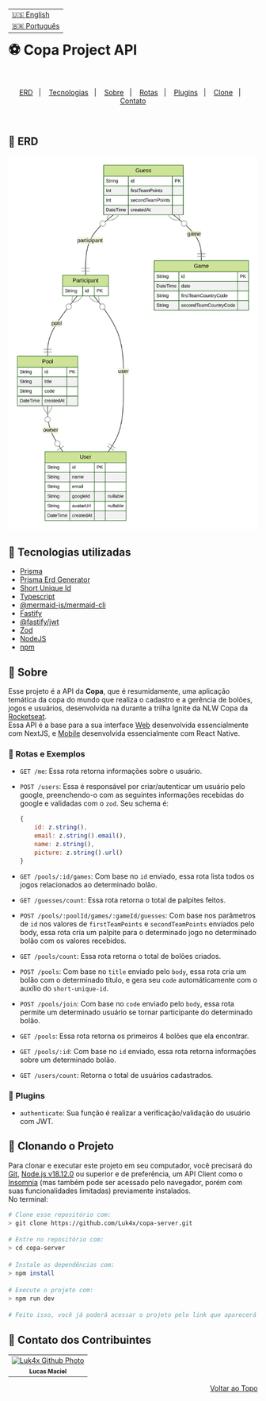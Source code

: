 <table align="right">
  <tr>
    <td>
      <a href="readme-en.md">🇺🇸 English</a>
    </td>
  </tr>
  <tr>
    <td>
      <a href="README.md">🇧🇷 Português</a>
    </td>
  </tr>
</table>
<br>

# ⚽ Copa Project API

<br>
<p align="center">
  <a href="#-erd">ERD</a>&nbsp;&nbsp;&nbsp;|&nbsp;&nbsp;&nbsp;
  <a href="#-tecnologias-utilizadas">Tecnologias</a>&nbsp;&nbsp;&nbsp;|&nbsp;&nbsp;&nbsp;
  <a href="#-sobre">Sobre</a>&nbsp;&nbsp;&nbsp;|&nbsp;&nbsp;&nbsp;
  <a href="#-rotas-e-exemplos">Rotas</a>&nbsp;&nbsp;&nbsp;|&nbsp;&nbsp;&nbsp;
  <a href="#-plugins">Plugins</a>&nbsp;&nbsp;&nbsp;|&nbsp;&nbsp;&nbsp;
  <a href="#-clonando-o-projeto">Clone</a>&nbsp;&nbsp;&nbsp;|&nbsp;&nbsp;&nbsp;
  <a href="#-contato-dos-contribuintes">Contato</a>
</p>
<br>

## 🌳 ERD
<div align="center">
  <img src="./prisma/ERD.svg" alt="prisma erd image" />
</div>

## 🚀 Tecnologias utilizadas

- [Prisma](https://www.prisma.io/)
- [Prisma Erd Generator](https://www.npmjs.com/package/prisma-erd-generator)
- [Short Unique Id](https://www.npmjs.com/package/short-unique-id)
- [Typescript](https://www.typescriptlang.org/)
- [@mermaid-js/mermaid-cli](https://www.npmjs.com/package/@mermaid-js/mermaid-cli)
- [Fastify](https://www.fastify.io/)
- [@fastify/jwt](https://www.npmjs.com/package/@fastify/jwt)
- [Zod](https://www.npmjs.com/package/zod)
- [NodeJS](https://nodejs.org)
- [npm](https://www.npmjs.com/)

## 📝 Sobre

Esse projeto é a API da **Copa**, que é resumidamente, uma aplicação temática da copa do mundo que realiza o cadastro e a gerência de bolões, jogos e usuários, desenvolvida na durante a trilha Ignite da NLW Copa da [Rocketseat](https://www.rocketseat.com.br/).<br>
Essa API é a base para a sua interface [Web](https://github.com/Luk4x/copa-web) desenvolvida essencialmente com NextJS, e [Mobile](https://github.com/Luk4x/copa-mobile) desenvolvida essencialmente com React Native.


### 📃 Rotas e Exemplos
-   `GET /me`: Essa rota retorna informações sobre o usuário.

-   `POST /users`: Essa é responsável por criar/autenticar um usuário pelo google, preenchendo-o com as seguintes informações recebidas do google e validadas com o `zod`. Seu schema é:
    
    ```js
    {
        id: z.string(),
        email: z.string().email(),
        name: z.string(),
        picture: z.string().url()
    }
    ```

-   `GET /pools/:id/games`: Com base no `id` enviado, essa rota lista todos os jogos relacionados ao determinado bolão.

-   `GET /guesses/count`: Essa rota retorna o total de palpites feitos.

-   `POST /pools/:poolId/games/:gameId/guesses`: Com base nos parâmetros de `id` nos valores de `firstTeamPoints` e `secondTeamPoints` enviados pelo body, essa rota cria um palpite para o determinado jogo no determinado bolão com os valores recebidos.
  
-   `GET /pools/count`: Essa rota retorna o total de bolões criados.

-   `POST /pools`: Com base no `title` enviado pelo `body`, essa rota cria um bolão com o determinado título, e gera seu `code` automáticamente com o auxílio do `short-unique-id`.

-   `POST /pools/join`: Com base no `code` enviado pelo `body`, essa rota permite um determinado usuário se tornar participante do determinado bolão.

-   `GET /pools`: Essa rota retorna os primeiros 4 bolões que ela encontrar.

-   `GET /pools/:id`: Com base no `id` enviado, essa rota retorna informações sobre um determinado bolão.

-   `GET /users/count`: Retorna o total de usuários cadastrados.

### 🔑 Plugins
- `authenticate`: Sua função é realizar a verificação/validação do usuário com JWT.

## 📖 Clonando o Projeto

Para clonar e executar este projeto em seu computador, você precisará do [Git](https://git-scm.com/), [Node.js v18.12.0](https://nodejs.org/en/) ou superior e de preferência, um API Client como o [Insomnia](https://insomnia.rest/) (mas também pode ser acessado pelo navegador, porém com suas funcionalidades limitadas) previamente instalados.<br>No terminal:

```bash
# Clone esse repositório com:
> git clone https://github.com/Luk4x/copa-server.git

# Entre no repositório com:
> cd copa-server

# Instale as dependências com: 
> npm install

# Execute o projeto com:
> npm run dev

# Feito isso, você já poderá acessar o projeto pelo link que aparecerá no terminal! (algo como http://localhost:3333/ ou http://0.0.0.0:3333/)
```

## 🤝 Contato dos Contribuintes

<table>
  <tr>
    <td align="center">
      <a href="https://www.linkedin.com/in/lucasmacielf/">
        <img src="https://avatars.githubusercontent.com/Luk4x" width="150px;" alt="Luk4x Github Photo"/><br>
        <sub>
          <b>Lucas Maciel</b>
        </sub>
      </a>
    </td>
  </tr>
</table>

<p align="right">
  <a href="#-copa-project-api">Voltar ao Topo</a>
</p>
